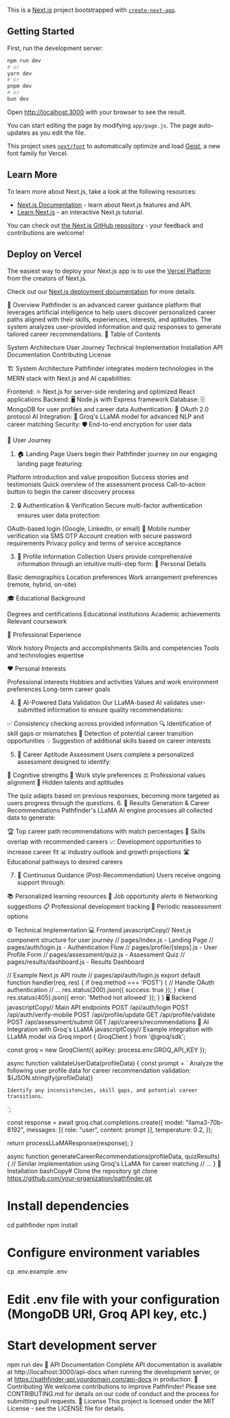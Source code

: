 This is a [Next.js](https://nextjs.org) project bootstrapped with [`create-next-app`](https://github.com/vercel/next.js/tree/canary/packages/create-next-app).

## Getting Started

First, run the development server:

```bash
npm run dev
# or
yarn dev
# or
pnpm dev
# or
bun dev
```

Open [http://localhost:3000](http://localhost:3000) with your browser to see the result.

You can start editing the page by modifying `app/page.js`. The page auto-updates as you edit the file.

This project uses [`next/font`](https://nextjs.org/docs/app/building-your-application/optimizing/fonts) to automatically optimize and load [Geist](https://vercel.com/font), a new font family for Vercel.

## Learn More

To learn more about Next.js, take a look at the following resources:

- [Next.js Documentation](https://nextjs.org/docs) - learn about Next.js features and API.
- [Learn Next.js](https://nextjs.org/learn) - an interactive Next.js tutorial.

You can check out [the Next.js GitHub repository](https://github.com/vercel/next.js) - your feedback and contributions are welcome!

## Deploy on Vercel

The easiest way to deploy your Next.js app is to use the [Vercel Platform](https://vercel.com/new?utm_medium=default-template&filter=next.js&utm_source=create-next-app&utm_campaign=create-next-app-readme) from the creators of Next.js.

Check out our [Next.js deployment documentation](https://nextjs.org/docs/app/building-your-application/deploying) for more details.


🌟 Overview
Pathfinder is an advanced career guidance platform that leverages artificial intelligence to help users discover personalized career paths aligned with their skills, experiences, interests, and aptitudes. The system analyzes user-provided information and quiz responses to generate tailored career recommendations.
📑 Table of Contents

System Architecture
User Journey
Technical Implementation
Installation
API Documentation
Contributing
License

🏗️ System Architecture
Pathfinder integrates modern technologies in the MERN stack with Next.js and AI capabilities:

Frontend: ⚛️ Next.js for server-side rendering and optimized React applications
Backend: 🖥️ Node.js with Express framework
Database: 🗄️ MongoDB for user profiles and career data
Authentication: 🔐 OAuth 2.0 protocol
AI Integration: 🧠 Groq's LLaMA model for advanced NLP and career matching
Security: 🛡️ End-to-end encryption for user data

🚶 User Journey
1. 🏠 Landing Page
Users begin their Pathfinder journey on our engaging landing page featuring:

Platform introduction and value proposition
Success stories and testimonials
Quick overview of the assessment process
Call-to-action button to begin the career discovery process

2. 🔒 Authentication & Verification
Secure multi-factor authentication ensures user data protection:

OAuth-based login (Google, LinkedIn, or email)
📱 Mobile number verification via SMS OTP
Account creation with secure password requirements
Privacy policy and terms of service acceptance

3. 📝 Profile Information Collection
Users provide comprehensive information through an intuitive multi-step form:
👤 Personal Details

Basic demographics
Location preferences
Work arrangement preferences (remote, hybrid, on-site)

🎓 Educational Background

Degrees and certifications
Educational institutions
Academic achievements
Relevant coursework

💼 Professional Experience

Work history
Projects and accomplishments
Skills and competencies
Tools and technologies expertise

❤️ Personal Interests

Professional interests
Hobbies and activities
Values and work environment preferences
Long-term career goals

4. 🤖 AI-Powered Data Validation
Our LLaMA-based AI validates user-submitted information to ensure quality recommendations:

✅ Consistency checking across provided information
🔍 Identification of skill gaps or mismatches
🔄 Detection of potential career transition opportunities
💡 Suggestion of additional skills based on career interests

5. 🧩 Career Aptitude Assessment
Users complete a personalized assessment designed to identify:

🧠 Cognitive strengths
🤝 Work style preferences
⚖️ Professional values alignment
💫 Hidden talents and aptitudes

The quiz adapts based on previous responses, becoming more targeted as users progress through the questions.
6. 🚀 Results Generation & Career Recommendations
Pathfinder's LLaMA AI engine processes all collected data to generate:

🏆 Top career path recommendations with match percentages
🔄 Skills overlap with recommended careers
📈 Development opportunities to increase career fit
📊 Industry outlook and growth projections
🛣️ Educational pathways to desired careers

7. 🌱 Continuous Guidance (Post-Recommendation)
Users receive ongoing support through:

📚 Personalized learning resources
🔔 Job opportunity alerts
🌐 Networking suggestions
📋 Professional development tracking
🔄 Periodic reassessment options

⚙️ Technical Implementation
💻 Frontend
javascriptCopy// Next.js component structure for user journey
// pages/index.js - Landing Page
// pages/auth/login.js - Authentication Flow
// pages/profile/[steps].js - User Profile Form
// pages/assessment/quiz.js - Assessment Quiz
// pages/results/dashboard.js - Results Dashboard

// Example Next.js API route
// pages/api/auth/login.js
export default function handler(req, res) {
  if (req.method === 'POST') {
    // Handle OAuth authentication
    // ...
    res.status(200).json({ success: true });
  } else {
    res.status(405).json({ error: 'Method not allowed' });
  }
}
🖥️ Backend
javascriptCopy// Main API endpoints
POST /api/auth/login
POST /api/auth/verify-mobile
POST /api/profile/update
GET /api/profile/validate
POST /api/assessment/submit
GET /api/careers/recommendations
🧠 AI Integration with Groq's LLaMA
javascriptCopy// Example integration with LLaMA model via Groq
import { GroqClient } from '@groq/sdk';

const groq = new GroqClient({ apiKey: process.env.GROQ_API_KEY });

async function validateUserData(profileData) {
  const prompt = `
    Analyze the following user profile data for career recommendation validation:
    ${JSON.stringify(profileData)}
    
    Identify any inconsistencies, skill gaps, and potential career transitions.
  `;
  
  const response = await groq.chat.completions.create({
    model: "llama3-70b-8192",
    messages: [{ role: "user", content: prompt }],
    temperature: 0.2,
  });
  
  return processLLaMAResponse(response);
}

async function generateCareerRecommendations(profileData, quizResults) {
  // Similar implementation using Groq's LLaMA for career matching
  // ...
}
🔧 Installation
bashCopy# Clone the repository
git clone https://github.com/your-organization/pathfinder.git

# Install dependencies
cd pathfinder
npm install

# Configure environment variables
cp .env.example .env
# Edit .env file with your configuration (MongoDB URI, Groq API key, etc.)

# Start development server
npm run dev
📖 API Documentation
Complete API documentation is available at http://localhost:3000/api-docs when running the development server, or at https://pathfinder-api.yourdomain.com/api-docs in production.
👥 Contributing
We welcome contributions to improve Pathfinder! Please see CONTRIBUTING.md for details on our code of conduct and the process for submitting pull requests.
📄 License
This project is licensed under the MIT License - see the LICENSE file for details.
